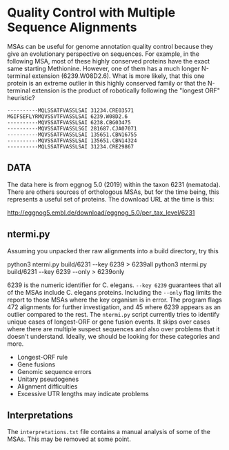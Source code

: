 Quality Control with Multiple Sequence Alignments
=================================================

MSAs can be useful for genome annotation quality control because they give an 
evolutionary perspective on sequences. For example, in the following MSA, most 
of these highly conserved proteins have the exact same starting Methionine. 
However, one of them has a much longer N-terminal extension (6239.W08D2.6). 
What is more likely, that this one protein is an extreme outlier in this highly 
conserved family or that the N-terminal extension is the product of robotically 
following the "longest ORF" heuristic?

```
----------MQLSSATFVASSLSAI 31234.CRE03571
MGIFSEFLYRMQVSSVTFVASSLSAI 6239.W08D2.6
----------MQVSSATFVASSLSAI 6238.CBG03475
----------MQVSSATFVASSLSGI 281687.CJA07071
----------MQVSSATFVASSLSAI 135651.CBN16755
----------MQVSSATFVASSLSAI 135651.CBN14324
----------MQLSSATFVASSLSAI 31234.CRE29867
```

## DATA ##

The data here is from eggnog 5.0 (2019) within the taxon 6231 (nematoda). There 
are others sources of orthologous MSAs, but for the time being, this represents 
a useful set of proteins. The download URL at the time is this:

http://eggnog5.embl.de/download/eggnog_5.0/per_tax_level/6231

## ntermi.py ##

Assuming you unpacked ther raw alignments into a build directory, try this

python3 ntermi.py build/6231 --key 6239 > 6239all
python3 ntermi.py build/6231 --key 6239 --only > 6239only

6239 is the numeric identifier for C. elegans. `--key 6239` guarantees that all 
of the MSAs include C. elegans proteins. Including the `--only` flag limits the 
report to those MSAs where the key organism is in error. The program flags 472 
alignments for further investigation, and 45 where 6239 appears as an outlier 
compared to the rest. The `ntermi.py` script currently tries to identify unique 
cases of longest-ORF or gene fusion events. It skips over cases where there are 
multiple suspect sequences and also over problems that it doesn't understand. 
Ideally, we should be looking for these categories and more.

+ Longest-ORF rule
+ Gene fusions
+ Genomic sequence errors
+ Unitary pseudogenes
+ Alignment difficulties
+ Excessive UTR lengths may indicate problems

## Interpretations ##

The `interpretations.txt` file contains a manual analysis of some of the MSAs. 
This may be removed at some point.
